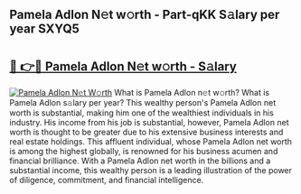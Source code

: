 ## Pamela Adlon N𝚎t w𝚘rth - Part-qKK S𝚊lary per year SXYQ5

# <h2><a href="http://gc0f61.nevu.top/?p=Pamela+Adlon">🔗 👉🔴 Pamela Adlon N𝚎t w𝚘rth - S𝚊lary</a></h2>

[![Pamela Adlon N𝚎t W𝚘rth](https://i.imgur.com/Oavwk0R.jpeg)](http://gc0f61.nevu.top/?p=Pamela+Adlon)
What is Pamela Adlon n𝚎t w𝚘rth? What is Pamela Adlon s𝚊lary per year?
This wealthy person's Pamela Adlon net worth is substantial, making him one of the wealthiest individuals in his industry. His income from his job is substantial, however, Pamela Adlon net worth is thought to be greater due to his extensive business interests and real estate holdings. This affluent individual, whose Pamela Adlon net worth is among the highest globally, is renowned for his business acumen and financial brilliance. With a Pamela Adlon net worth in the billions and a substantial income, this wealthy person is a leading illustration of the power of diligence, commitment, and financial intelligence.
